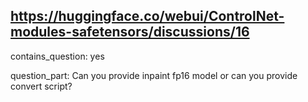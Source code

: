 ## https://huggingface.co/webui/ControlNet-modules-safetensors/discussions/16

contains_question: yes

question_part: Can you provide inpaint fp16 model or can you provide convert script?